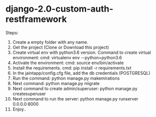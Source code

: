 # django-2.0-custom-auth-restframework

Steps:

1. Create a empty folder with any name. 
2. Get the project (Clone or Download this project)
3. Create virtual env with python3.6 version.
   Command to create virtual environment: 
   cmd: virtualenv env --python=python3.6
4. Activate the environment: 
   cmd: source env/bin/activate
5. Install the requirements.
   cmd: pip install -r requirements.txt
6. In the jaintapp/config.cfg file, add the db credentials (POSTGRESQL)
7. Run the command: 
   python manage.py makemirations
8. Next command: 
   python manage.py migrate
9. Next command to create admin/superuser: 
   python manage.py createsuperuser
10. Next command to run the server: 
   python manage.py runserver 0.0.0.0:8000
11. Enjoy..
